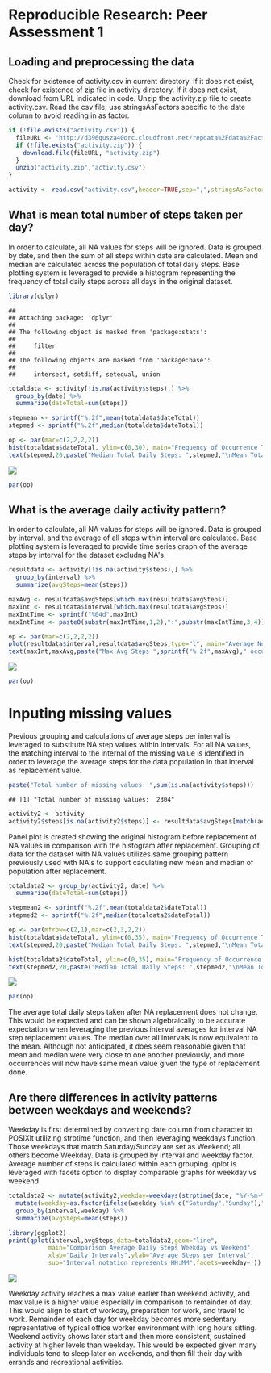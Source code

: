# Reproducible Research: Peer Assessment 1



## Loading and preprocessing the data

Check for existence of activity.csv in current directory.  If it does not exist, check for existence of zip file in activity directory.  If it does not exist, download from URL indicated in code.  Unzip the activity.zip file to create activity.csv.  Read the csv file; use stringsAsFactors specific to the date column to avoid reading in as factor.


```r
if (!file.exists("activity.csv")) {
  fileURL <- "http://d396qusza40orc.cloudfront.net/repdata%2Fdata%2Factivity.zip"
  if (!file.exists("activity.zip")) {
    download.file(fileURL, "activity.zip")
  }
  unzip("activity.zip","activity.csv")
}

activity <- read.csv("activity.csv",header=TRUE,sep=",",stringsAsFactors=FALSE)
```



## What is mean total number of steps taken per day?
In order to calculate, all NA values for steps will be ignored.  Data is grouped by date, and then the sum of all steps within date are calculated. Mean and median are calculated across the population of total daily steps. Base plotting system is leveraged to provide a histogram representing the frequency of total daily steps across all days in the original dataset.


```r
library(dplyr)
```

```
## 
## Attaching package: 'dplyr'
## 
## The following object is masked from 'package:stats':
## 
##     filter
## 
## The following objects are masked from 'package:base':
## 
##     intersect, setdiff, setequal, union
```

```r
totaldata <- activity[!is.na(activity$steps),] %>%
  group_by(date) %>%
  summarize(dateTotal=sum(steps)) 

stepmean <- sprintf("%.2f",mean(totaldata$dateTotal))
stepmed <- sprintf("%.2f",median(totaldata$dateTotal))

op <- par(mar=c(2,2,2,2))
hist(totaldata$dateTotal, ylim=c(0,30), main="Frequency of Occurrence Total Daily Steps", xlab="Total Daily Steps")
text(stepmed,20,paste("Median Total Daily Steps: ",stepmed,"\nMean Total Daily Steps: ",stepmean),pos=4,offset=6,cex=.8)
```

![](PA1_template_files/figure-html/unnamed-chunk-2-1.png) 

```r
par(op)
```



## What is the average daily activity pattern?
In order to calculate, all NA values for steps will be ignored.  Data is grouped by interval, and the average of all steps within interval are calculated.  Base plotting system is leveraged to provide time series graph of the average steps by interval for the dataset excludng NA's.


```r
resultdata <- activity[!is.na(activity$steps),] %>%
  group_by(interval) %>%
  summarize(avgSteps=mean(steps)) 

maxAvg <- resultdata$avgSteps[which.max(resultdata$avgSteps)]
maxInt <- resultdata$interval[which.max(resultdata$avgSteps)]
maxIntTime <- sprintf("%04d",maxInt)
maxIntTime <- paste0(substr(maxIntTime,1,2),":",substr(maxIntTime,3,4))

op <- par(mar=c(2,2,2,2))
plot(resultdata$interval,resultdata$avgSteps,type="l", main="Average Number of Daily Steps by 5 Minute Interval", xlab="Daily Intervals", ylab="Average Steps Per Interval", sub="Interval notation represents HH:MM")
text(maxInt,maxAvg,paste("Max Avg Steps ",sprintf("%.2f",maxAvg)," occurs at interval: ",maxInt," (",maxIntTime,")"),cex=.8)
```

![](PA1_template_files/figure-html/unnamed-chunk-3-1.png) 

```r
par(op)
```


     
# Inputing missing values
Previous grouping and calculations of average steps per interval is leveraged to substitute NA step values within intervals.  For all NA values, the matching interval to the internal of the missing value is identified in order to leverage the average steps for the data population in that interval as replacement value.


```r
paste("Total number of missing values: ",sum(is.na(activity$steps)))
```

```
## [1] "Total number of missing values:  2304"
```


```r
activity2 <- activity
activity2$steps[is.na(activity2$steps)] <- resultdata$avgSteps[match(activity2$interval[is.na(activity2$steps)],resultdata$interval)]
```

Panel plot is created showing the original histogram before replacement of NA values in comparison with the histogram after replacement.  Grouping of data for the dataset with NA values utilizes same grouping pattern previously used with NA's to support caculating new mean and median of population after replacement.



```r
totaldata2 <- group_by(activity2, date) %>%
  summarize(dateTotal=sum(steps)) 

stepmean2 <- sprintf("%.2f",mean(totaldata2$dateTotal))
stepmed2 <- sprintf("%.2f",median(totaldata2$dateTotal))

op <- par(mfrow=c(2,1),mar=c(2,3,2,2))
hist(totaldata$dateTotal, ylim=c(0,35), main="Frequency of Occurrence Total Daily Steps (w/o NA)", xlab="Total Daily Steps")
text(stepmed,20,paste("Median Total Daily Steps: ",stepmed,"\nMean Total Daily Steps: ",stepmean),pos=4,offset=6,cex=.8)

hist(totaldata2$dateTotal, ylim=c(0,35), main="Frequency of Occurrence Total Daily Steps (after NA substitution)", xlab="Total Daily Steps")
text(stepmed2,20,paste("Median Total Daily Steps: ",stepmed2,"\nMean Total Daily Steps: ",stepmean2),pos=4,offset=6,cex=.8)
```

![](PA1_template_files/figure-html/unnamed-chunk-6-1.png) 

```r
par(op)
```

The average total daily steps taken after NA replacement does not change.  This would be expected and can be shown algebraically to be accurate expectation when leveraging the previous interval averages for interval NA step replacement values.  The median over all intervals is now equivalent to the mean.  Although not anticipated, it does seem reasonable given that mean and median were very close to one another previously, and more occurrences will now have same mean value given the type of replacement done.



## Are there differences in activity patterns between weekdays and weekends?

Weekday is first determined by converting date column from character to POSIXlt utilizing strptime function, and then leveraging weekdays function.  Those weekdays that match Saturday/Sunday are set as Weekend; all others become Weekday. Data is grouped by interval and weekday factor.  Average number of steps is calculated within each grouping.  qplot is leveraged with facets option to display comparable graphs for weekday vs weekend.


```r
totaldata2 <- mutate(activity2,weekday=weekdays(strptime(date, "%Y-%m-%d"))) %>%
  mutate(weekday=as.factor(ifelse(weekday %in% c("Saturday","Sunday"),"Weekend","Weekday"))) %>%
  group_by(interval,weekday) %>%
  summarize(avgSteps=mean(steps)) 

library(ggplot2)
print(qplot(interval,avgSteps,data=totaldata2,geom="line",
           main="Comparison Average Daily Steps Weekday vs Weekend",
           xlab="Daily Intervals",ylab="Average Steps per Interval",
           sub="Interval notation represents HH:MM",facets=weekday~.))
```

![](PA1_template_files/figure-html/unnamed-chunk-7-1.png) 

Weekday activity reaches a max value earlier than weekend activity, and max value is a higher value especially in comparison to remainder of day.  This would align to start of workday, preparation for work, and travel to work.  Remainder of each day for weekday becomes more sedentary representative of typical office worker environment with long hours sitting.  Weekend activity shows later start and then more consistent, sustained activity at higher levels than weekday.  This would be expected given many individuals tend to sleep later on weekends, and then fill their day with errands and recreational activities.


